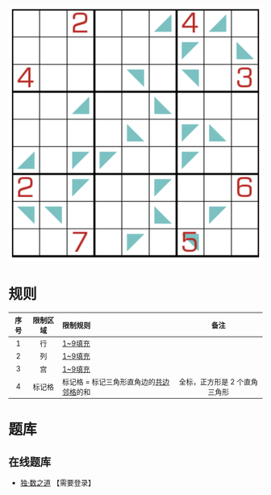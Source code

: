![](../../../../../images/sudoku/三角和数独.png)

# 规则
| 序号  | 限制区域 | 限制规则                    |        备注        |
|:---:|:----:|:------------------------|:----------------:|
|  1  |  行   | [1~9填充]                |                  |
|  2  |  列   | [1~9填充]                |                  |
|  3  |  宫   | [1~9填充]                |                  |
|  4  | 标记格  | 标记格 = 标记三角形直角边的[共边邻格]的和 | 全标，正方形是 2 个直角三角形 |

# 题库

## 在线题库
- [独·数之道](http://www.sudokufans.org.cn/lx/game.index.php?type=3jh9) 【需要登录】

[1~9填充]: ../../../../../rules.md#1to9填充
[共边邻格]: ../../../../../rules.md#共边邻格